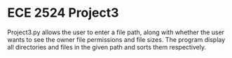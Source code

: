 # ECE 2524 Project3
Project3.py allows the user to enter a file path, along with whether the user
wants to see the owner file permissions and file sizes.
The program display all directories and files in the given path and sorts
them respectively.
